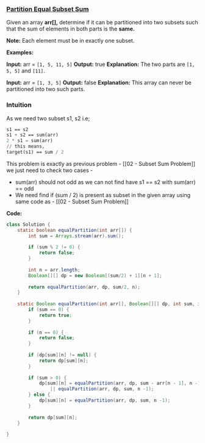 ### [Partition Equal Subset Sum](https://www.geeksforgeeks.org/problems/subset-sum-problem2014/1)

Given an array **arr[],** determine if it can be partitioned into two subsets such that the sum of elements in both parts is the **same.**

**Note:** Each element must be in exactly one subset.

**Examples:**

**Input:** arr = `[1, 5, 11, 5]`
**Output:** true
**Explanation:** The two parts are `[1, 5, 5]` and `[11]`.

**Input:** arr = `[1, 3, 5]`
**Output:** false
**Explanation:** This array can never be partitioned into two such parts.
### Intuition

As we need two subset s1, s2 i.e; 
```lisp
s1 == s2
s1 + s2 == sum(arr)
2 * s1 = sum(arr)
// this means,
target(s1) == sum / 2
```

This problem is exactly as previous problem - [[02 - Subset Sum Problem]]
we just need to check two cases -
- sum(arr) should not odd as we can not find have s1 == s2 with sum(arr) == odd
- We need find if (sum / 2) is present as subset in the given array using same code as - [[02 - Subset Sum Problem]]

**Code:**

```java
class Solution {
    static boolean equalPartition(int arr[]) {
        int sum = Arrays.stream(arr).sum();
        
        if (sum % 2 != 0) {
            return false;
        }
        
        int n = arr.length;
        Boolean[][] dp = new Boolean[(sum/2) + 1][n + 1];
    
        return equalPartition(arr, dp, sum/2, n);
    }
    
    static Boolean equalPartition(int arr[], Boolean[][] dp, int sum, int n) {
        if (sum == 0) {
            return true;
        }
        
        if (n == 0) {
            return false;
        }
        
        if (dp[sum][n] != null) {
            return dp[sum][n];
        }
        
        if (sum > 0) {
            dp[sum][n] = equalPartition(arr, dp, sum - arr[n - 1], n -1) 
                || equalPartition(arr, dp, sum, n -1);
        } else {
            dp[sum][n] = equalPartition(arr, dp, sum, n -1);
        }
        
        return dp[sum][n];
    }
    
}
```